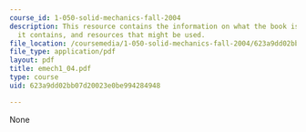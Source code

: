 ```yaml
---
course_id: 1-050-solid-mechanics-fall-2004
description: This resource contains the information on what the book is about, what
  it contains, and resources that might be used.
file_location: /coursemedia/1-050-solid-mechanics-fall-2004/623a9dd02bb07d20023e0be994284948_emech1_04.pdf
file_type: application/pdf
layout: pdf
title: emech1_04.pdf
type: course
uid: 623a9dd02bb07d20023e0be994284948

---
```

None